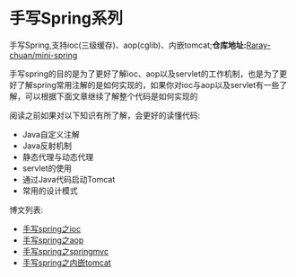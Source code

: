 # 手写Spring系列
手写Spring,支持ioc(三级缓存)、aop(cglib)、内嵌tomcat;**仓库地址:**[Raray-chuan/mini-spring](https://github.com/Raray-chuan/mini-spring)

手写spring的目的是为了更好了解ioc、aop以及servlet的工作机制，也是为了更好了解spring常用注解的是如何实现的，如果你对ioc与aop以及servlet有一些了解，可以根据下面文章继续了解整个代码是如何实现的

阅读之前如果对以下知识有所了解，会更好的读懂代码:
- Java自定义注解
- Java反射机制
- 静态代理与动态代理
- servlet的使用
- 通过Java代码启动Tomcat
- 常用的设计模式


博文列表:
- [手写spring之ioc](https://github.com/Raray-chuan/mini-spring/doc/手写spring之ioc.md)
- [手写spring之aop](https://github.com/Raray-chuan/mini-spring/doc/手写spring之aop.md)
- [手写spring之springmvc](https://github.com/Raray-chuan/mini-spring/doc/手写spring之springmvc.md)
- [手写spring之内嵌tomcat](https://github.com/Raray-chuan/mini-spring/doc/手写spring之内嵌tomcat.md)





<!--

# MySpringMVC
手写springMVC（准备实现类似spring boot的功能）

### 文档还没有补充，代码还在完善,等代码写完了会补充文档

##had finish
ioc:三级缓存加载bean;支持依赖注入
aop:支持类、包、方法上的切面; cglib实现aop
web:支持静态资源返回与text的返回
web:内嵌tomcat(类似springboot)

目前支持的注解有：@Autowired、@Aspect、@PointCut、@After、@Before、@ComponentScan、
                @Scope、@Controller、@Service、@Repository、@Component、@RequestMapping
                
 ##TODO 
 对Controller中参数的不同，进行不同的处理，如Map、String、List
 对以下注解的支持：@RequestBody 、@RequestParam、@ResponseBody
 对jdbc以及@Transaction的支持
 将所有功能实现，并开发一个小的web项目
-->
